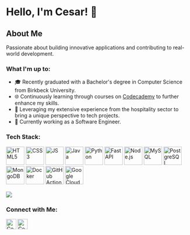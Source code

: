  # Hello, I'm Cesar! 👋

## About Me
Passionate about building innovative applications and contributing to real-world development.

### What I'm up to:
- 🎓 Recently graduated with a Bachelor's degree in Computer Science from Birkbeck University.
- 🌐 Continuously learning through courses on [Codecademy](https://www.codecademy.com/) to further enhance my skills.
- 🏢 Leveraging my extensive experience from the hospitality sector to bring a unique perspective to tech projects.
- 💼 Currently working as a Software Engineer.
<h3 align="left">Tech Stack:</h3>
      <a href="https://developer.mozilla.org/en-US/docs/Web/HTML"><img alt="HTML5" width="50px" src="https://skillicons.dev/icons?i=html" /></a>
      <a href="https://developer.mozilla.org/en-US/docs/Web/CSS"><img alt="CSS3" width="50px" src="https://skillicons.dev/icons?i=css" /></a>
      <a href="https://developer.mozilla.org/en-US/docs/Web/JavaScript"><img alt="JS" width="50px" src="https://skillicons.dev/icons?i=js" /></a>
      <a href="https://docs.oracle.com/en/java/"><img alt="Java" width="50px" src="https://skillicons.dev/icons?i=java" /></a>
      <a href="https://docs.python.org/3/"><img alt="Python" width="50px" src="https://skillicons.dev/icons?i=py" /></a>
      <a href="https://fastapi.tiangolo.com/"><img alt="FastAPI" width="50px" src="https://skillicons.dev/icons?i=fastapi" /></a>
      <a href="https://nodejs.org/en/docs/"><img alt="Node.js" width="50px" src="https://skillicons.dev/icons?i=nodejs" /></a>
      <a href="https://dev.mysql.com/doc/"><img alt="MySQL" width="50px" src="https://skillicons.dev/icons?i=mysql" /></a>
      <a href="https://www.postgresql.org/docs/"><img alt="PostgreSQL" width="50px" src="https://skillicons.dev/icons?i=postgresql" /></a>
      <a href="https://docs.mongodb.com/"><img alt="MongoDB" width="50px" src="https://skillicons.dev/icons?i=mongodb" /></a>
      <a href="https://docs.docker.com/get-started/"><img alt="Docker" width="50px" src="https://skillicons.dev/icons?i=docker" /></a>
      <a href="https://docs.github.com/en/actions"><img alt="GitHub Actions" width="50px" src="https://skillicons.dev/icons?i=githubactions" /></a>
      <a href="https://docs.github.com/en/actions"><img alt="Google Cloud Machine" width="50px" src="https://skillicons.dev/icons?i=gcp" /></a>
<br clear="left">
<br>


<img src="https://github-readme-stats.vercel.app/api/top-langs/?username=cgoncalves94&layout=compact">

### Connect with Me:
[<img align="left" alt="Cesar's Instagram" width="28px" src="https://cdn-icons-png.flaticon.com/512/174/174855.png" />][instagram]
[<img align="left" alt="Cesar's LinkedIn" width="28px" src="https://cdn-icons-png.flaticon.com/512/174/174857.png" />][linkedin]



[instagram]: https://www.instagram.com/ceesaraugust0/
[linkedin]: https://www.linkedin.com/in/cesar-goncalves-735b5bb3
